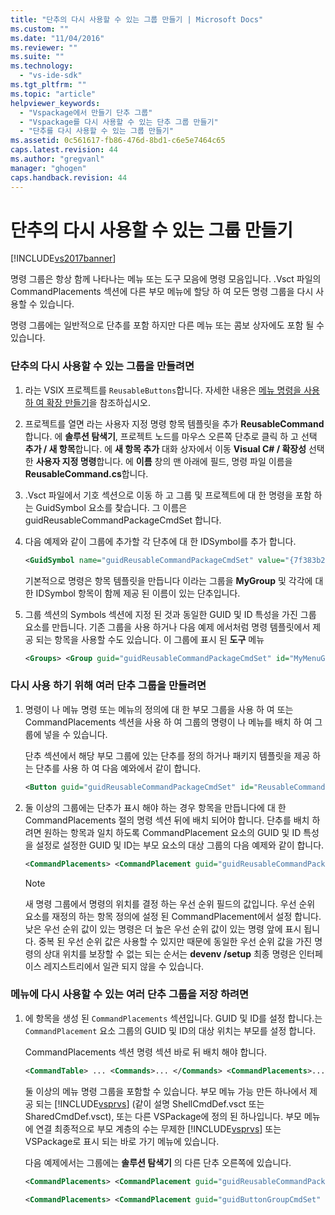 ```yaml
---
title: "단추의 다시 사용할 수 있는 그룹 만들기 | Microsoft Docs"
ms.custom: ""
ms.date: "11/04/2016"
ms.reviewer: ""
ms.suite: ""
ms.technology: 
  - "vs-ide-sdk"
ms.tgt_pltfrm: ""
ms.topic: "article"
helpviewer_keywords: 
  - "Vspackage에서 만들기 단추 그룹"
  - "Vspackage를 다시 사용할 수 있는 단추 그룹 만들기"
  - "단추를 다시 사용할 수 있는 그룹 만들기"
ms.assetid: 0c561617-fb86-476d-8bd1-c6e5e7464c65
caps.latest.revision: 44
ms.author: "gregvanl"
manager: "ghogen"
caps.handback.revision: 44
---
```

# 단추의 다시 사용할 수 있는 그룹 만들기
[!INCLUDE[vs2017banner](../code-quality/includes/vs2017banner.md)]

명령 그룹은 항상 함께 나타나는 메뉴 또는 도구 모음에 명령 모음입니다. .Vsct 파일의 CommandPlacements 섹션에 다른 부모 메뉴에 할당 하 여 모든 명령 그룹을 다시 사용할 수 있습니다.  
  
 명령 그룹에는 일반적으로 단추를 포함 하지만 다른 메뉴 또는 콤보 상자에도 포함 될 수 있습니다.  
  
### 단추의 다시 사용할 수 있는 그룹을 만들려면  
  
1.  라는 VSIX 프로젝트를 `ReusableButtons`합니다. 자세한 내용은 [메뉴 명령을 사용 하 여 확장 만들기](../extensibility/creating-an-extension-with-a-menu-command.md)을 참조하십시오.  
  
2.  프로젝트를 열면 라는 사용자 지정 명령 항목 템플릿을 추가 **ReusableCommand**합니다. 에 **솔루션 탐색기**, 프로젝트 노드를 마우스 오른쪽 단추로 클릭 하 고 선택 **추가 \/ 새 항목**합니다. 에 **새 항목 추가** 대화 상자에서 이동 **Visual C\# \/ 확장성** 선택한 **사용자 지정 명령**합니다. 에 **이름** 창의 맨 아래에 필드, 명령 파일 이름을 **ReusableCommand.cs**합니다.  
  
3.  .Vsct 파일에서 기호 섹션으로 이동 하 고 그룹 및 프로젝트에 대 한 명령을 포함 하는 GuidSymbol 요소를 찾습니다. 그 이름은 guidReusableCommandPackageCmdSet 합니다.  
  
4.  다음 예제와 같이 그룹에 추가할 각 단추에 대 한 IDSymbol를 추가 합니다.  
  
    ```xml  
    <GuidSymbol name="guidReusableCommandPackageCmdSet" value="{7f383b2a-c6b9-4c1d-b4b8-a26dc5b60ca1}"> <IDSymbol name="MyMenuGroup" value="0x1020" /> <IDSymbol name="ReusableCommandId" value="0x0100" /> <IDSymbol name="SecondReusableCommandId" value="0x0200" /> </GuidSymbol>  
    ```  
  
     기본적으로 명령은 항목 템플릿을 만듭니다 이라는 그룹을 **MyGroup** 및 각각에 대 한 IDSymbol 항목이 함께 제공 된 이름이 있는 단추입니다.  
  
5.  그룹 섹션의 Symbols 섹션에 지정 된 것과 동일한 GUID 및 ID 특성을 가진 그룹 요소를 만듭니다. 기존 그룹을 사용 하거나 다음 예제 에서처럼 명령 템플릿에서 제공 되는 항목을 사용할 수도 있습니다. 이 그룹에 표시 된 **도구** 메뉴  
  
    ```xml  
    <Groups> <Group guid="guidReusableCommandPackageCmdSet" id="MyMenuGroup" priority="0x0600"> <Parent guid="guidSHLMainMenu" id="IDM_VS_MENU_TOOLS"/> </Group> </Groups>  
    ```  
  
### 다시 사용 하기 위해 여러 단추 그룹을 만들려면  
  
1.  명령이 나 메뉴 명령 또는 메뉴의 정의에 대 한 부모 그룹을 사용 하 여 또는 CommandPlacements 섹션을 사용 하 여 그룹의 명령이 나 메뉴를 배치 하 여 그룹에 넣을 수 있습니다.  
  
     단추 섹션에서 해당 부모 그룹에 있는 단추를 정의 하거나 패키지 템플릿을 제공 하는 단추를 사용 하 여 다음 예와에서 같이 합니다.  
  
    ```xml  
    <Button guid="guidReusableCommandPackageCmdSet" id="ReusableCommandId" priority="0x0100" type="Button"> <Parent guid="guidReusableCommandPackageCmdSet" id="MyMenuGroup" /> <Icon guid="guidImages" id="bmpPic1" /> <Strings> <ButtonText>Invoke ReusableCommand</ButtonText> </Strings> </Button>  
    ```  
  
2.  둘 이상의 그룹에는 단추가 표시 해야 하는 경우 항목을 만듭니다에 대 한 CommandPlacements 절의 명령 섹션 뒤에 배치 되어야 합니다. 단추를 배치 하려면 원하는 항목과 일치 하도록 CommandPlacement 요소의 GUID 및 ID 특성을 설정로 설정한 GUID 및 ID는 부모 요소의 대상 그룹의 다음 예제와 같이 합니다.  
  
    ```xml  
    <CommandPlacements> <CommandPlacement guid="guidReusableCommandPackageCmdSet" id="SecondReusableCommandId" priority="0x105"> <Parent guid="guidReusableCommandPackageCmdSet" id="MyMenuGroup" /> </CommandPlacement> </CommandPlacements>  
    ```  
  
    > [!NOTE]
    >  새 명령 그룹에서 명령의 위치를 결정 하는 우선 순위 필드의 값입니다. 우선 순위 요소를 재정의 하는 항목 정의에 설정 된 CommandPlacement에서 설정 합니다. 낮은 우선 순위 값이 있는 명령은 더 높은 우선 순위 값이 있는 명령 앞에 표시 됩니다. 중복 된 우선 순위 값은 사용할 수 있지만 때문에 동일한 우선 순위 값을 가진 명령의 상대 위치를 보장할 수 없는 되는 순서는 **devenv \/setup** 최종 명령은 인터페이스 레지스트리에서 일관 되지 않을 수 있습니다.  
  
### 메뉴에 다시 사용할 수 있는 여러 단추 그룹을 저장 하려면  
  
1.  에 항목을 생성 된 `CommandPlacements` 섹션입니다. GUID 및 ID를 설정 합니다.는 `CommandPlacement` 요소 그룹의 GUID 및 ID의 대상 위치는 부모를 설정 합니다.  
  
     CommandPlacements 섹션 명령 섹션 바로 뒤 배치 해야 합니다.  
  
    ```xml  
    <CommandTable> ... <Commands>... </Commands> <CommandPlacements>... </CommandPlacements> ... </CommandTable>  
    ```  
  
     둘 이상의 메뉴 명령 그룹을 포함할 수 있습니다. 부모 메뉴 가능 만든 하나에서 제공 되는 [!INCLUDE[vsprvs](../code-quality/includes/vsprvs_md.md)] \(같이 설명 ShellCmdDef.vsct 또는 SharedCmdDef.vsct\), 또는 다른 VSPackage에 정의 된 하나입니다. 부모 메뉴에 연결 최종적으로 부모 계층의 수는 무제한 [!INCLUDE[vsprvs](../code-quality/includes/vsprvs_md.md)] 또는 VSPackage로 표시 되는 바로 가기 메뉴에 있습니다.  
  
     다음 예제에서는 그룹에는 **솔루션 탐색기** 의 다른 단추 오른쪽에 있습니다.  
  
    ```xml  
    <CommandPlacements> <CommandPlacement guid="guidReusableCommandPackageCmdSet" id="MyMenuGroup" priority="0xF00"> <Parent guid="guidSHLMainMenu" id="IDM_VS_TOOL_PROJWIN"/> </CommandPlacement> </CommandPlacements>  
    ```  
  
    ```xml  
    <CommandPlacements> <CommandPlacement guid="guidButtonGroupCmdSet" id="MyMenuGroup" priority="0x605"> <Parent guid="guidSHLMainMenu" id="IDM_VS_MENU_TOOLS" /> </CommandPlacement> </CommandPlacements>  
  
    ```